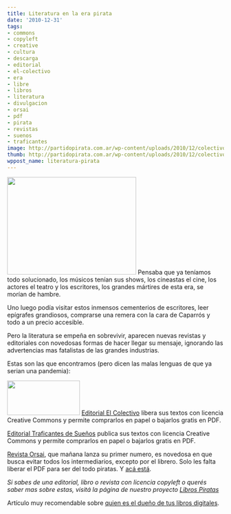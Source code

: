 ```yaml
---
title: Literatura en la era pirata
date: '2010-12-31'
tags:
- commons
- copyleft
- creative
- cultura
- descarga
- editorial
- el-colectivo
- era
- libre
- libros
- literatura
- divulgacion
- orsai
- pdf
- pirata
- revistas
- suenos
- traficantes
image: http://partidopirata.com.ar/wp-content/uploads/2010/12/colectivo.jpg
thumb: http://partidopirata.com.ar/wp-content/uploads/2010/12/colectivo.jpg
wppost_name: literatura-pirata
---
```


<a href="http://partidopirata.com.ar/wp-content/uploads/2010/12/orsai.jpg"><img class="alignleft size-medium wp-image-374" title="Revista Orsai" src="http://partidopirata.com.ar/wp-content/uploads/2010/12/orsai-300x226.jpg" alt="" width="300" height="226" /></a>
Pensaba que ya teníamos todo solucionado, los músicos tenían sus shows, los cineastas el cine, los actores el teatro y los escritores, los grandes mártires de esta era, se morían de hambre.

Uno luego podía visitar estos inmensos cementerios de escritores, leer epígrafes grandiosos, comprarse una remera con la cara de Caparrós y todo a un precio accesible.

Pero la literatura se empeña en sobrevivir, aparecen nuevas revistas y editoriales con novedosas formas de hacer llegar su mensaje, ignorando las advertencias mas fatalistas de las grandes industrias.

Estas son las que encontramos (pero dicen las malas lenguas de que ya serian una pandemia):

<a href="http://partidopirata.com.ar/wp-content/uploads/2010/12/colectivo.jpg"><img class="alignright size-full wp-image-375" title="Editorial El Colectivo" src="http://partidopirata.com.ar/wp-content/uploads/2010/12/colectivo.jpg" alt="" width="169" height="80" /></a> <a href="http://www.editorialelcolectivo.org" target="_blank">Editorial El Colectivo</a> libera sus textos con licencia Creative Commons y permite comprarlos en papel o bajarlos gratis en PDF.

<a href="http://www.traficantes.net/" target="_blank">Editorial Traficantes de Sueños</a> publica sus textos con licencia Creative Commons y permite comprarlos en papel o bajarlos gratis en PDF.

<a href="http://orsai.es" target="_blank">Revista Orsai</a>, que mañana lanza su primer numero, es novedosa en que busca evitar todos los intermediarios, excepto por el librero. Solo les falta liberar el PDF para ser del todo piratas. Y <a href="http://orsai.bitacoras.com/2011/01/el-fin-de-la-pirateria.php" target="_blank">acá está</a>.

<em>Si sabes de una editorial, libro o revista con licencia copyleft o querés saber mas sobre estas, visitá la página de nuestro proyecto <a href="http://partidopirata.com.ar/wiki/index.php?title=Libros_Piratas">Libros Piratas</a></em>

Artículo muy recomendable sobre <a href="http://librosenlanube.blogspot.com/2011/01/quien-es-el-dueno-de-tus-libros.html">quien es el dueño de tus libros digitales</a>.

